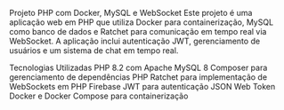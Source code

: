 Projeto PHP com Docker, MySQL e WebSocket
Este projeto é uma aplicação web em PHP que utiliza Docker para containerização, MySQL como banco de dados e Ratchet para comunicação em tempo real via WebSocket. A aplicação inclui autenticação JWT, gerenciamento de usuários e um sistema de chat em tempo real.

Tecnologias Utilizadas
PHP 8.2 com Apache
MySQL 8
Composer para gerenciamento de dependências PHP
Ratchet para implementação de WebSockets em PHP
Firebase JWT para autenticação JSON Web Token
Docker e Docker Compose para containerização